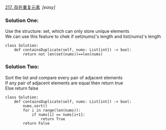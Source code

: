 [217. 存在重复元素](https://leetcode-cn.com/problems/contains-duplicate/)&ensp;*[easy]*

### Solution One:
Use the structure: set, which can only store unique elements</br>
We can use this feature to chek if set(nums)'s length and list(nums)'s length
```
class Solution:
    def containsDuplicate(self, nums: List[int]) -> bool:
        return not len(set(nums))==len(nums)
```
### Solution Two:
Sort the list and compare every pair of adjacent elements</br>
If any pair of adjacent elements are equal then return true</br>
Else return false
```
class Solution:
    def containsDuplicate(self, nums: List[int]) -> bool:
        nums.sort()
        for i in range(len(nums)):
            if nums[i] == nums[i+1]:
                return True
        return False
```
